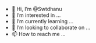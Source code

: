 - 👋 Hi, I’m @Swtdhanu
- 👀 I’m interested in ...
- 🌱 I’m currently learning ...
- 💞️ I’m looking to collaborate on ...
- 📫 How to reach me ...

<!---
Swtdhanu/Swtdhanu is a ✨ special ✨ repository because its `README.md` (this file) appears on your GitHub profile.
You can click the Preview link to take a look at your changes.
--->
